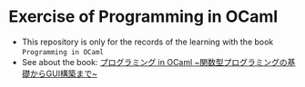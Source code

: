 # Exercise of Programming in OCaml
* This repository is only for the records of the learning with the book `Programming in OCaml`
* See about the book: [プログラミング in OCaml ~関数型プログラミングの基礎からGUI構築まで~](http://www.amazon.co.jp/gp/product/4774132640/ref=as_li_qf_sp_asin_tl?ie=UTF8&camp=247&creative=1211&creativeASIN=4774132640&linkCode=as2&tag=gunjinikkisol-22)
